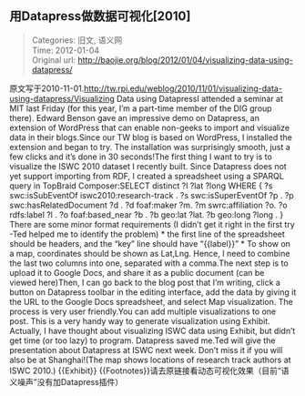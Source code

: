 用Datapress做数据可视化[2010]
---
    
> Categories: 旧文, 语义网  
> Time: 2012-01-04  
> Original url: <http://baojie.org/blog/2012/01/04/visualizing-data-using-datapress/>
    
原文写于2010-11-01.http://tw.rpi.edu/weblog/2010/11/01/visualizing-data-using-datapress/Visualizing Data using DatapressI attended a seminar at MIT last Friday (for this year, I’m a part-time member of the DIG group there). Edward Benson gave an impressive demo on Datapress, an extension of WordPress that can enable non-geeks to import and visualize data in their blogs.Since our TW blog is based on WordPress, I installed the extension and began to try. The installation was surprisingly smooth, just a few clicks and it’s done in 30 seconds!The first thing I want to try is to visualize the ISWC 2010 dataset I recently built. Since Datapress does not yet support importing from RDF, I created a spreadsheet using a SPARQL query in TopBraid Composer:SELECT distinct ?l ?lat ?long WHERE { ?s swc:isSubEventOf iswc2010:research-track . ?s swc:isSuperEventOf ?p . ?p swc:hasRelatedDocument ?d . ?d foaf:maker ?m. ?m swrc:affiliation ?o. ?o rdfs:label ?l . ?o foaf:based_near ?b . ?b geo:lat ?lat. ?b geo:long ?long . }     There are some minor format requirements (I didn’t get it right in the first try -Ted helped me to identify the problem) * the first line of the spreadsheet should be headers, and the “key” line should have “{{label}}” * To show on a map, coordinates should be shown as Lat,Lng. Hence, I need to combine the last two columns into one, separated with a comma.The next step is to upload it to Google Docs, and share it as a public document (can be viewed here)Then, I can go back to the blog post that I’m writing, click a button on Datapress toolbar in the editing interface, add the data by giving it the URL to the Google Docs spreadsheet, and select Map visualization. The process is very user friendly.You can add multiple visualizations to one post. This is a very handy way to generate visualization using Exhibit. Actually, I have thought about visualizing ISWC data using Exhibit, but didn’t get time (or too lazy) to program. Datapress saved me.Ted will give the presentation about Datapress at ISWC next week. Don’t miss it if you will also be at Shanghai!(The map shows locations of research track authors at ISWC 2010.) {{Exhibit}} {{Footnotes}}请去原链接看动态可视化效果（目前“语义噪声”没有加Datapress插件）     
    